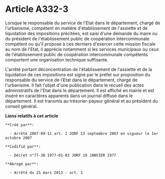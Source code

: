 # Article A332-3

Lorsque le responsable du service de l'Etat dans le département, chargé de l'urbanisme, compétent en matière d'établissement
de l'assiette et de liquidation des impositions précitées, est saisi d'une demande du maire ou du président de
l'établissement public de coopération intercommunale compétent ou qu'il propose à ces derniers d'exercer cette mission
fiscale au nom de l'Etat, il apprécie notamment si les services municipaux ou ceux de l'établissement public de coopération
intercommunale compétents comportent une organisation technique suffisante.

L'arrêté portant déconcentration de l'établissement de l'assiette et de la liquidation de ces impositions est signé par le
préfet sur proposition du responsable du service de l'Etat dans le département, chargé de l'urbanisme. Il fait l'objet d'une
publication dans le recueil des actes administratifs de l'Etat dans le département. Il est affiché en mairie et est inséré en
caractères apparents dans un journal diffusé dans le département. Il est transmis au trésorier-payeur général et au président
du conseil général.

**Liens relatifs à cet article**

	**Créé par**:

	  - Arrêté 2007-09-11 art. 2 JORF 13 septembre 2007 en vigueur le 1er octobre 2007

	**Codifié par**:

	  - Décret n°77-38 1977-01-03 JORF 18 JANVIER 1977

	**Abrogé par**:

	  - Arrêté du 25 mars 2013 - art. 1
